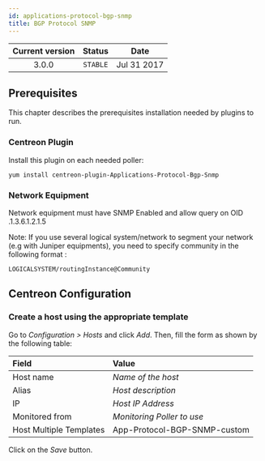 ```yaml
---
id: applications-protocol-bgp-snmp
title: BGP Protocol SNMP
---
```


| Current version | Status | Date |
| :-: | :-: | :-: |
| 3.0.0 | `STABLE` | Jul 31 2017 |

## Prerequisites

This chapter describes the prerequisites installation needed by plugins to run.

### Centreon Plugin

Install this plugin on each needed poller:

``` shell
yum install centreon-plugin-Applications-Protocol-Bgp-Snmp
```

### Network Equipment

Network equipment must have SNMP Enabled and allow query on OID .1.3.6.1.2.1.5

Note: If you use several logical system/network to segment your network (e.g with Juniper equipments), you need to
specify community in the following format :

    LOGICALSYSTEM/routingInstance@Community

## Centreon Configuration

### Create a host using the appropriate template

Go to *Configuration \> Hosts* and click *Add*. Then, fill the form as shown by the following table:

| Field                                | Value                        |
| :----------------------------------- | :--------------------------- |
| Host name                            | *Name of the host*           |
| Alias                                | *Host description*           |
| IP                                   | *Host IP Address*            |
| Monitored from                       | *Monitoring Poller to use*   |
| Host Multiple Templates              | App-Protocol-BGP-SNMP-custom |

Click on the *Save* button.

